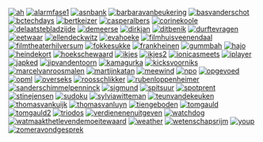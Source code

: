 [![ah](https://github.com/jhoek/kibitzr/actions/workflows/ah.yml/badge.svg)](https://github.com/jhoek/kibitzr/actions/workflows/ah.yml)
[![alarmfase1](https://github.com/jhoek/kibitzr/actions/workflows/alarmfase1.yml/badge.svg)](https://github.com/jhoek/kibitzr/actions/workflows/alarmfase1.yml)
[![asnbank](https://github.com/jhoek/kibitzr/actions/workflows/asnbank.yml/badge.svg)](https://github.com/jhoek/kibitzr/actions/workflows/asnbank.yml)
[![barbaravanbeukering](https://github.com/jhoek/kibitzr/actions/workflows/barbaravanbeukering.yml/badge.svg)](https://github.com/jhoek/kibitzr/actions/workflows/barbaravanbeukering.yml)
[![basvanderschot](https://github.com/jhoek/kibitzr/actions/workflows/basvanderschot.yml/badge.svg)](https://github.com/jhoek/kibitzr/actions/workflows/basvanderschot.yml)
[![bctechdays](https://github.com/jhoek/kibitzr/actions/workflows/bctechdays.yml/badge.svg)](https://github.com/jhoek/kibitzr/actions/workflows/bctechdays.yml)
[![bertkeizer](https://github.com/jhoek/kibitzr/actions/workflows/bertkeizer.yml/badge.svg)](https://github.com/jhoek/kibitzr/actions/workflows/bertkeizer.yml)
[![casperalbers](https://github.com/jhoek/kibitzr/actions/workflows/casperalbers.yml/badge.svg)](https://github.com/jhoek/kibitzr/actions/workflows/casperalbers.yml)
[![corinekoole](https://github.com/jhoek/kibitzr/actions/workflows/corinekoole.yml/badge.svg)](https://github.com/jhoek/kibitzr/actions/workflows/corinekoole.yml)
[![delaatstebladzijde](https://github.com/jhoek/kibitzr/actions/workflows/delaatstebladzijde.yml/badge.svg)](https://github.com/jhoek/kibitzr/actions/workflows/delaatstebladzijde.yml)
[![demeerse](https://github.com/jhoek/kibitzr/actions/workflows/demeerse.yml/badge.svg)](https://github.com/jhoek/kibitzr/actions/workflows/demeerse.yml)
[![dirkjan](https://github.com/jhoek/kibitzr/actions/workflows/dirkjan.yml/badge.svg)](https://github.com/jhoek/kibitzr/actions/workflows/dirkjan.yml)
[![ditbenik](https://github.com/jhoek/kibitzr/actions/workflows/ditbenik.yml/badge.svg)](https://github.com/jhoek/kibitzr/actions/workflows/ditbenik.yml)
[![durftevragen](https://github.com/jhoek/kibitzr/actions/workflows/durftevragen.yml/badge.svg)](https://github.com/jhoek/kibitzr/actions/workflows/durftevragen.yml)
[![eetwaar](https://github.com/jhoek/kibitzr/actions/workflows/eetwaar.yml/badge.svg)](https://github.com/jhoek/kibitzr/actions/workflows/eetwaar.yml)
[![ellendeckwitz](https://github.com/jhoek/kibitzr/actions/workflows/ellendeckwitz.yml/badge.svg)](https://github.com/jhoek/kibitzr/actions/workflows/ellendeckwitz.yml)
[![evahoeke](https://github.com/jhoek/kibitzr/actions/workflows/evahoeke.yml/badge.svg)](https://github.com/jhoek/kibitzr/actions/workflows/evahoeke.yml)
[![filmhuisveenendaal](https://github.com/jhoek/kibitzr/actions/workflows/filmhuisveenendaal.yml/badge.svg)](https://github.com/jhoek/kibitzr/actions/workflows/filmhuisveenendaal.yml)
[![filmtheaterhilversum](https://github.com/jhoek/kibitzr/actions/workflows/filmtheaterhilversum.yml/badge.svg)](https://github.com/jhoek/kibitzr/actions/workflows/filmtheaterhilversum.yml)
[![fokkesukke](https://github.com/jhoek/kibitzr/actions/workflows/fokkesukke.yml/badge.svg)](https://github.com/jhoek/kibitzr/actions/workflows/fokkesukke.yml)
[![frankheinen](https://github.com/jhoek/kibitzr/actions/workflows/frankheinen.yml/badge.svg)](https://github.com/jhoek/kibitzr/actions/workflows/frankheinen.yml)
[![gummbah](https://github.com/jhoek/kibitzr/actions/workflows/gummbah.yml/badge.svg)](https://github.com/jhoek/kibitzr/actions/workflows/gummbah.yml)
[![hajo](https://github.com/jhoek/kibitzr/actions/workflows/hajo.yml/badge.svg)](https://github.com/jhoek/kibitzr/actions/workflows/hajo.yml)
[![heindekort](https://github.com/jhoek/kibitzr/actions/workflows/heindekort.yml/badge.svg)](https://github.com/jhoek/kibitzr/actions/workflows/heindekort.yml)
[![hoekschewaard](https://github.com/jhoek/kibitzr/actions/workflows/hoekschewaard.yml/badge.svg)](https://github.com/jhoek/kibitzr/actions/workflows/hoekschewaard.yml)
[![ikjes](https://github.com/jhoek/kibitzr/actions/workflows/ikjes.yml/badge.svg)](https://github.com/jhoek/kibitzr/actions/workflows/ikjes.yml)
[![ikjes2](https://github.com/jhoek/kibitzr/actions/workflows/ikjes2.yml/badge.svg)](https://github.com/jhoek/kibitzr/actions/workflows/ikjes2.yml)
[![ionicasmeets](https://github.com/jhoek/kibitzr/actions/workflows/ionicasmeets.yml/badge.svg)](https://github.com/jhoek/kibitzr/actions/workflows/ionicasmeets.yml)
[![iplayer](https://github.com/jhoek/kibitzr/actions/workflows/iplayer.yml/badge.svg)](https://github.com/jhoek/kibitzr/actions/workflows/iplayer.yml)
[![japked](https://github.com/jhoek/kibitzr/actions/workflows/japked.yml/badge.svg)](https://github.com/jhoek/kibitzr/actions/workflows/japked.yml)
[![jipvandentoorn](https://github.com/jhoek/kibitzr/actions/workflows/jipvandentoorn.yml/badge.svg)](https://github.com/jhoek/kibitzr/actions/workflows/jipvandentoorn.yml)
[![kamagurka](https://github.com/jhoek/kibitzr/actions/workflows/kamagurka.yml/badge.svg)](https://github.com/jhoek/kibitzr/actions/workflows/kamagurka.yml)
[![kicksvoorniks](https://github.com/jhoek/kibitzr/actions/workflows/kicksvoorniks.yml/badge.svg)](https://github.com/jhoek/kibitzr/actions/workflows/kicksvoorniks.yml)
[![marcelvanroosmalen](https://github.com/jhoek/kibitzr/actions/workflows/marcelvanroosmalen.yml/badge.svg)](https://github.com/jhoek/kibitzr/actions/workflows/marcelvanroosmalen.yml)
[![martijnkatan](https://github.com/jhoek/kibitzr/actions/workflows/martijnkatan.yml/badge.svg)](https://github.com/jhoek/kibitzr/actions/workflows/martijnkatan.yml)
[![meewind](https://github.com/jhoek/kibitzr/actions/workflows/meewind.yml/badge.svg)](https://github.com/jhoek/kibitzr/actions/workflows/meewind.yml)
[![npo](https://github.com/jhoek/kibitzr/actions/workflows/npo.yml/badge.svg)](https://github.com/jhoek/kibitzr/actions/workflows/npo.yml)
[![opgevoed](https://github.com/jhoek/kibitzr/actions/workflows/opgevoed.yml/badge.svg)](https://github.com/jhoek/kibitzr/actions/workflows/opgevoed.yml)
[![opml](https://github.com/jhoek/kibitzr/actions/workflows/opml.yml/badge.svg)](https://github.com/jhoek/kibitzr/actions/workflows/opml.yml)
[![overseks](https://github.com/jhoek/kibitzr/actions/workflows/overseks.yml/badge.svg)](https://github.com/jhoek/kibitzr/actions/workflows/overseks.yml)
[![roosschlikker](https://github.com/jhoek/kibitzr/actions/workflows/roosschlikker.yml/badge.svg)](https://github.com/jhoek/kibitzr/actions/workflows/roosschlikker.yml)
[![rubenloppenheimer](https://github.com/jhoek/kibitzr/actions/workflows/rubenloppenheimer.yml/badge.svg)](https://github.com/jhoek/kibitzr/actions/workflows/rubenloppenheimer.yml)
[![sanderschimmelpenninck](https://github.com/jhoek/kibitzr/actions/workflows/sanderschimmelpenninck.yml/badge.svg)](https://github.com/jhoek/kibitzr/actions/workflows/sanderschimmelpenninck.yml)
[![sigmund](https://github.com/jhoek/kibitzr/actions/workflows/sigmund.yml/badge.svg)](https://github.com/jhoek/kibitzr/actions/workflows/sigmund.yml)
[![spitsuur](https://github.com/jhoek/kibitzr/actions/workflows/spitsuur.yml/badge.svg)](https://github.com/jhoek/kibitzr/actions/workflows/spitsuur.yml)
[![spotprent](https://github.com/jhoek/kibitzr/actions/workflows/spotprent.yml/badge.svg)](https://github.com/jhoek/kibitzr/actions/workflows/spotprent.yml)
[![stinejensen](https://github.com/jhoek/kibitzr/actions/workflows/stinejensen.yml/badge.svg)](https://github.com/jhoek/kibitzr/actions/workflows/stinejensen.yml)
[![sudoku](https://github.com/jhoek/kibitzr/actions/workflows/sudoku.yml/badge.svg)](https://github.com/jhoek/kibitzr/actions/workflows/sudoku.yml)
[![sylviawitteman](https://github.com/jhoek/kibitzr/actions/workflows/sylviawitteman.yml/badge.svg)](https://github.com/jhoek/kibitzr/actions/workflows/sylviawitteman.yml)
[![teunvandekeuken](https://github.com/jhoek/kibitzr/actions/workflows/teunvandekeuken.yml/badge.svg)](https://github.com/jhoek/kibitzr/actions/workflows/teunvandekeuken.yml)
[![thomasvankuijk](https://github.com/jhoek/kibitzr/actions/workflows/thomasvankuijk.yml/badge.svg)](https://github.com/jhoek/kibitzr/actions/workflows/thomasvankuijk.yml)
[![thomasvanluyn](https://github.com/jhoek/kibitzr/actions/workflows/thomasvanluyn.yml/badge.svg)](https://github.com/jhoek/kibitzr/actions/workflows/thomasvanluyn.yml)
[![tiengeboden](https://github.com/jhoek/kibitzr/actions/workflows/tiengeboden.yml/badge.svg)](https://github.com/jhoek/kibitzr/actions/workflows/tiengeboden.yml)
[![tomgauld](https://github.com/jhoek/kibitzr/actions/workflows/tomgauld.yml/badge.svg)](https://github.com/jhoek/kibitzr/actions/workflows/tomgauld.yml)
[![tomgauld2](https://github.com/jhoek/kibitzr/actions/workflows/tomgauld2.yml/badge.svg)](https://github.com/jhoek/kibitzr/actions/workflows/tomgauld2.yml)
[![triodos](https://github.com/jhoek/kibitzr/actions/workflows/triodos.yml/badge.svg)](https://github.com/jhoek/kibitzr/actions/workflows/triodos.yml)
[![verdienenenuitgeven](https://github.com/jhoek/kibitzr/actions/workflows/verdienenenuitgeven.yml/badge.svg)](https://github.com/jhoek/kibitzr/actions/workflows/verdienenenuitgeven.yml)
[![watchdog](https://github.com/jhoek/kibitzr/actions/workflows/watchdog.yml/badge.svg)](https://github.com/jhoek/kibitzr/actions/workflows/watchdog.yml)
[![watmaakthetlevendemoeitewaard](https://github.com/jhoek/kibitzr/actions/workflows/watmaakthetlevendemoeitewaard.yml/badge.svg)](https://github.com/jhoek/kibitzr/actions/workflows/watmaakthetlevendemoeitewaard.yml)
[![weather](https://github.com/jhoek/kibitzr/actions/workflows/weather.yml/badge.svg)](https://github.com/jhoek/kibitzr/actions/workflows/weather.yml)
[![wetenschapsrijm](https://github.com/jhoek/kibitzr/actions/workflows/wetenschapsrijm.yml/badge.svg)](https://github.com/jhoek/kibitzr/actions/workflows/wetenschapsrijm.yml)
[![youp](https://github.com/jhoek/kibitzr/actions/workflows/youp.yml/badge.svg)](https://github.com/jhoek/kibitzr/actions/workflows/youp.yml)
[![zomeravondgesprek](https://github.com/jhoek/kibitzr/actions/workflows/zomeravondgesprek.yml/badge.svg)](https://github.com/jhoek/kibitzr/actions/workflows/zomeravondgesprek.yml)
